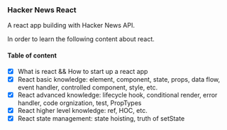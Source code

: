 ### Hacker News React

A react app building with Hacker News API.

In order to learn the following content about react.

#### Table of content

- [X] What is react && How to start up a react app
- [X] React basic knowledge: element, component, state, props, data flow, event handler, controlled component, style, etc.
- [X] React advanced knowledge: lifecycle hook, conditional render, error handler, code orgnization, test, PropTypes
- [X] React higher level knowledge: ref, HOC, etc.
- [X] React state management: state hoisting, truth of setState